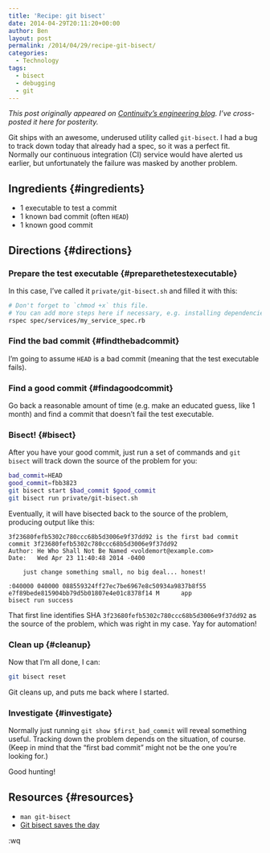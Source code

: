 ```yaml
---
title: 'Recipe: git bisect'
date: 2014-04-29T20:11:20+00:00
author: Ben
layout: post
permalink: /2014/04/29/recipe-git-bisect/
categories:
  - Technology
tags:
  - bisect
  - debugging
  - git
---
```

_This post originally appeared on <a href="http://engineering.continuity.net/" target="_blank">Continuity&#8217;s engineering blog</a>. I&#8217;ve cross-posted it here for posterity._

Git ships with an awesome, underused utility called `git-bisect`. I had a bug to track down today that already had a spec, so it was a perfect fit. Normally our continuous integration (CI) service would have alerted us earlier, but unfortunately the failure was masked by another problem.

## Ingredients {#ingredients}

  * 1 executable to test a commit
  * 1 known bad commit (often `HEAD`)
  * 1 known good commit

## Directions {#directions}

### Prepare the test executable {#preparethetestexecutable}

In this case, I&#8217;ve called it `private/git-bisect.sh` and filled it with this:

```bash
# Don't forget to `chmod +x` this file.
# You can add more steps here if necessary, e.g. installing dependencies.
rspec spec/services/my_service_spec.rb
```

### Find the bad commit {#findthebadcommit}

I&#8217;m going to assume `HEAD` is a bad commit (meaning that the test executable fails).

### Find a good commit {#findagoodcommit}

Go back a reasonable amount of time (e.g. make an educated guess, like 1 month) and find a commit that doesn&#8217;t fail the test executable.

### Bisect! {#bisect}

After you have your good commit, just run a set of commands and `git bisect` will track down the source of the problem for you:

```bash
bad_commit=HEAD
good_commit=fbb3823
git bisect start $bad_commit $good_commit
git bisect run private/git-bisect.sh
```

Eventually, it will have bisected back to the source of the problem, producing output like this:

```
3f23680fefb5302c780ccc68b5d3006e9f37dd92 is the first bad commit
commit 3f23680fefb5302c780ccc68b5d3006e9f37dd92
Author: He Who Shall Not Be Named <voldemort@example.com>
Date:   Wed Apr 23 11:40:48 2014 -0400

    just change something small, no big deal... honest!

:040000 040000 088559324ff27ec7be6967e8c50934a9837b8f55 e7f89bede815904bb79d5b01807e4e01c8378f14 M      app
bisect run success
```

That first line identifies SHA `3f23680fefb5302c780ccc68b5d3006e9f37dd92` as the source of the problem, which was right in my case. Yay for automation!

### Clean up {#cleanup}

Now that I&#8217;m all done, I can:

```bash
git bisect reset
```

Git cleans up, and puts me back where I started.

### Investigate {#investigate}

Normally just running `git show $first_bad_commit` will reveal something useful. Tracking down the problem depends on the situation, of course. (Keep in mind that the &#8220;first bad commit&#8221; might not be the one you&#8217;re looking for.)

Good hunting!

## Resources {#resources}

  * `man git-bisect`
  * [Git bisect saves the day](http://blog.boombatower.com/git-bisect-saves-the-day)

:wq
